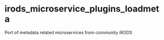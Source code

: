 irods_microservice_plugins_loadmeta
===============================

Port of metadata related microservices from community iRODS
